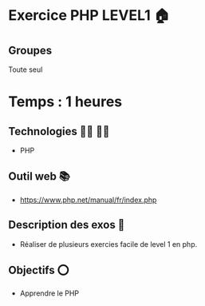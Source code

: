 # Exercice PHP LEVEL1 🏠

## Groupes 

Toute seul

# Temps : 1 heures

## Technologies 👨‍💻 👩‍💻

- PHP

## Outil web 📚

- https://www.php.net/manual/fr/index.php

## Description des exos 📄

- Réaliser de plusieurs exercies facile de level 1 en php.

## Objectifs ⭕️

- Apprendre le PHP
